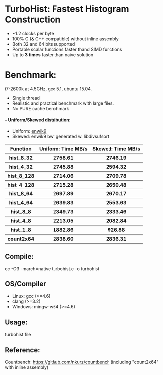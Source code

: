 TurboHist: Fastest Histogram Construction
=========================================

- ~1.2 clocks per byte
- 100% C (& C++ compatible) without inline assembly
- Both 32 and 64 bits supported
- Portable scalar functions faster thand SIMD functions
- Up to **3 times** faster than naive solution

# Benchmark:
i7-2600k at 4.5GHz, gcc 5.1, ubuntu 15.04.
- Single thread
- Realistic and practical benchmark with large files.
- No PURE cache benchmark

#### - Uniform/Skewed distribution: 
 - Uniform: [enwik9](http://mattmahoney.net/dc/text.html)
 - Skewed: enwik9 bwt generated w. libdivsufsort
 
<table>
<tr><th>Function</th><th>Uniform: Time MB/s</th><th>Skewed: Time MB/s</th></tr>
<tr><th>hist_8_32</th><th>2758.61</th><th>2746.19</th></tr>
<tr><th>hist_4_32</th><th>2745.88</th><th>2594.32</th></tr>
<tr><th>hist_8_128</th><th>2714.06</th><th>2709.78</th></tr>
<tr><th>hist_4_128</th><th>2715.28</th><th>2650.48</th></tr>
<tr><th>hist_8_64</th><th>2697.89</th><th>2670.17</th></tr>
<tr><th>hist_4_64</th><th>2639.83</th><th>2553.63</th></tr>
<tr><th>hist_8_8</th><th>2349.73</th><th>2333.46</th></tr>
<tr><th>hist_4_8</th><th>2213.05</th><th>2082.84</th></tr>
<tr><th>hist_1_8</th><th>1882.86</th><th>926.88</th></tr>
<tr><th>count2x64</th><th>2838.60</th><th>2836.31</th></tr>
</table>

## Compile:


  cc -O3 -march=native turbohist.c -o turbohist

## OS/Compiler
  - Linux: gcc (>=4.6)
  - clang (>=3.2)
  - Windows: mingw-w64 (>=4.6)

## Usage:


  turbohist file

## Reference:
Countbench: https://github.com/nkurz/countbench (including "count2x64" with inline assembly)

